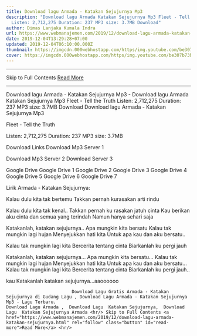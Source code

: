 ```yaml
---
title: Download lagu Armada - Katakan Sejujurnya Mp3
description: "Download lagu Armada Katakan Sejujurnya Mp3 Fleet - Tell the Truth
  Listen: 2,712,275 Duration: 237 MP3 size: 3.7MB Download"
author: Dimas Lanjaka Kumala Indra
url: https://www.webmanajemen.com/2019/12/download-lagu-armada-katakan-sejujurnya.html
date: 2019-12-04T13:29:28+07:00
updated: 2019-12-04T06:10:00.000Z
thumbnail: https://imgcdn.000webhostapp.com/https/img.youtube.com/be307b73b2a6079cf72b3b7b98d8fb59.jpeg
cover: https://imgcdn.000webhostapp.com/https/img.youtube.com/be307b73b2a6079cf72b3b7b98d8fb59.jpeg
---
```


<hr/> Skip to Full Contents <a href="https://www.webmanajemen.com/2019/12/download-lagu-armada-katakan-sejujurnya.html" rel="follow" class="button" id="read-more">Read More</a> <hr/> Download lagu Armada - Katakan Sejujurnya Mp3 - Download lagu Armada Katakan Sejujurnya Mp3 Fleet - Tell the Truth Listen: 2,712,275 Duration: 237 MP3 size: 3.7MB Download Download lagu Armada - Katakan Sejujurnya Mp3

  Fleet - Tell the Truth 

  Listen: 2,712,275 
  Duration: 237 
  MP3 size: 3.7MB 

  Download Links 
  Download Mp3 Server 1 

  Download Mp3 Server 2 
  Download Server 3 


  Google Drive   Google Drive 1 
  Google Drive 2 
  Google Drive 3 
  Google Drive 4 
  Google Drive 5 
  Google Drive 6 
  Google Drive 7 


                             
Lirik Armada - Katakan Sejujurnya:
                             
Kalau dulu kita tak bertemu
  Takkan pernah kurasakan arti rindu
  
  Kalau dulu kita tak kenal..
  Takkan pernah ku rasakan jatuh cinta 
  Kau berikan aku cinta
  dan semua yang terindah
  Namun hanya sehari saja
  
  Katakanlah, katakan sejujurnya..
  Apa mungkin kita bersatu
  Kalau tak mungkin lagi hujan
  Menyejukkan hati kita 
  Untuk apa kau dan aku bersatu..
  
  Kalau tak mungkin lagi kita
  Bercerita tentang cinta
  Biarkanlah ku pergi jauh
  
  Katakanlah, katakan sejujurnya…
  Apa mungkin kita bersatu…
  Kalau tak mungkin lagi hujan
  Menyejukkan hati kita 
  Untuk apa kau dan aku bersatu…
  Kalau tak mungkin lagi kita
  Bercerita tentang cinta
  Biarkanlah ku pergi jauh..
       
  kau Katakanlah
  katakan sejujurnya…aaoooooo                                 
                                 
                             Download Lagu Gratis Armada - Katakan Sejujurnya di Gudang Lagu , Download Lagu Armada - Katakan Sejujurnya Mp3 - Lagu Terbaru.                                                         Download Lagu Armada ,  Download Lagu  Katakan Sejujurnya,  Download Lagu  Katakan Sejujurnya Armada <hr/> Skip to Full Contents <a href="https://www.webmanajemen.com/2019/12/download-lagu-armada-katakan-sejujurnya.html" rel="follow" class="button" id="read-more">Read More</a> <hr/>